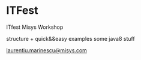 # ITFest
ITfest Misys Workshop

structure + quick&&easy examples
some java8 stuff

laurentiu.marinescu@misys.com


